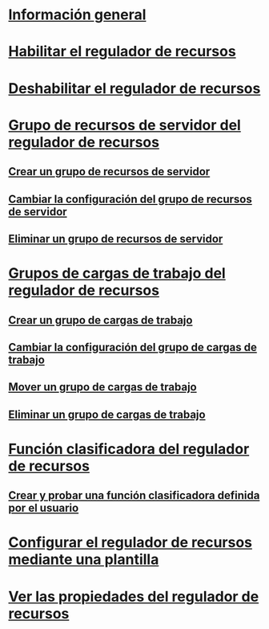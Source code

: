 # [Información general](resource-governor.md)  
# [Habilitar el regulador de recursos](enable-resource-governor.md)  
# [Deshabilitar el regulador de recursos](disable-resource-governor.md)  
# [Grupo de recursos de servidor del regulador de recursos](resource-governor-resource-pool.md)  
## [Crear un grupo de recursos de servidor](create-a-resource-pool.md)  
## [Cambiar la configuración del grupo de recursos de servidor](change-resource-pool-settings.md)  
## [Eliminar un grupo de recursos de servidor](delete-a-resource-pool.md)  
# [Grupos de cargas de trabajo del regulador de recursos](resource-governor-workload-group.md)  
## [Crear un grupo de cargas de trabajo](create-a-workload-group.md)  
## [Cambiar la configuración del grupo de cargas de trabajo](change-workload-group-settings.md)  
## [Mover un grupo de cargas de trabajo](move-a-workload-group.md)  
## [Eliminar un grupo de cargas de trabajo](delete-a-workload-group.md)  
# [Función clasificadora del regulador de recursos](resource-governor-classifier-function.md)  
## [Crear y probar una función clasificadora definida por el usuario](create-and-test-a-classifier-user-defined-function.md)  
# [Configurar el regulador de recursos mediante una plantilla](configure-resource-governor-using-a-template.md)  
# [Ver las propiedades del regulador de recursos](view-resource-governor-properties.md)  
